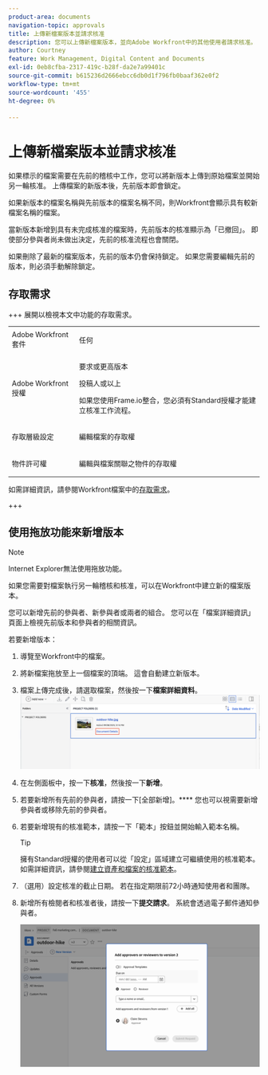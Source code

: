 ```yaml
---
product-area: documents
navigation-topic: approvals
title: 上傳新檔案版本並請求核准
description: 您可以上傳新檔案版本，並向Adobe Workfront中的其他使用者請求核准。
author: Courtney
feature: Work Management, Digital Content and Documents
exl-id: 0eb8cfba-2317-419c-b28f-da2e7a99401c
source-git-commit: b615236d2666ebcc6db0d1f796fb0baaf362e0f2
workflow-type: tm+mt
source-wordcount: '455'
ht-degree: 0%

---
```


# 上傳新檔案版本並請求核准

如果標示的檔案需要在先前的稽核中工作，您可以將新版本上傳到原始檔案並開始另一輪核准。 上傳檔案的新版本後，先前版本即會鎖定。

如果新版本的檔案名稱與先前版本的檔案名稱不同，則Workfront會顯示具有較新檔案名稱的檔案。

當新版本新增到具有未完成核准的檔案時，先前版本的核准顯示為「已撤回」。 即使部分參與者尚未做出決定，先前的核准流程也會關閉。

如果刪除了最新的檔案版本，先前的版本仍會保持鎖定。 如果您需要編輯先前的版本，則必須手動解除鎖定。

## 存取需求

+++ 展開以檢視本文中功能的存取需求。

<table style="table-layout:auto"> 
 <col> 
 </col> 
 <col> 
 </col> 
 <tbody> 
  <tr> 
   <td role="rowheader">Adobe Workfront套件</td> 
   <td> <p> 任何</p> </td> 
  </tr> 
  <tr> 
   <td role="rowheader">Adobe Workfront授權</td> 
   <td> <p>要求或更高版本</p>
   <p>投稿人或以上</p>
   <p>如果您使用Frame.io整合，您必須有Standard授權才能建立核准工作流程。</p>
    </td> 
  </tr> 
  <tr data-mc-conditions=""> 
   <td role="rowheader">存取層級設定</td> 
   <td> <p>編輯檔案的存取權</p> </td> 
  </tr> 
  <tr data-mc-conditions=""> 
   <td role="rowheader">物件許可權</td> 
   <td> <p>編輯與檔案關聯之物件的存取權</p> </td> 
  </tr> 
 </tbody> 
</table>

如需詳細資訊，請參閱Workfront檔案中的[存取需求](/help/quicksilver/administration-and-setup/add-users/access-levels-and-object-permissions/access-level-requirements-in-documentation.md)。

+++

## 使用拖放功能來新增版本

>[!NOTE]
>
>Internet Explorer無法使用拖放功能。


如果您需要對檔案執行另一輪稽核和核准，可以在Workfront中建立新的檔案版本。

您可以新增先前的參與者、新參與者或兩者的組合。 您可以在「檔案詳細資訊」頁面上檢視先前版本和參與者的相關資訊。

若要新增版本：

1. 導覽至Workfront中的檔案。
1. 將新檔案拖放至上一個檔案的頂端。 這會自動建立新版本。

1. 檔案上傳完成後，請選取檔案，然後按一下&#x200B;**檔案詳細資料**。
   ![開啟檔案詳細資料頁](assets/open-doc-details.png)


1. 在左側面板中，按一下&#x200B;**核准**，然後按一下&#x200B;**新增**。

1. 若要新增所有先前的參與者，請按一下[全部新增]。**** 您也可以視需要新增參與者或移除先前的參與者。


1. 若要新增現有的核准範本，請按一下「範本」按鈕並開始輸入範本名稱。

   >[!TIP]
   >
   >   擁有Standard授權的使用者可以從「設定」區域建立可繼續使用的核准範本。 如需詳細資訊，請參閱[建立資產和檔案的核准範本](/help/quicksilver/review-and-approve-work/document-reviews-and-approvals/manage-document-approvals/create-approval-template.md)。


1. （選用）設定核准的截止日期。 若在指定期限前72小時通知使用者和團隊。

1. 新增所有檢閱者和核准者後，請按一下&#x200B;**提交請求**。 系統會透過電子郵件通知參與者。

   ![提交新版本以供核准](assets/add-previous-participants.png)


